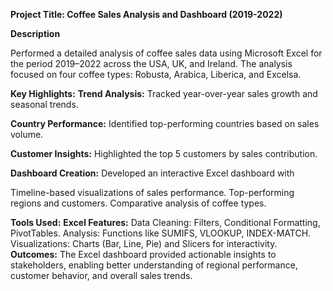 **Project Title: Coffee Sales Analysis and Dashboard (2019-2022)**

**Description**

Performed a detailed analysis of coffee sales data using Microsoft Excel for the period 2019–2022 across the USA, UK, and Ireland. The analysis focused on four coffee types: Robusta, Arabica, Liberica, and Excelsa.

**Key Highlights:**
**Trend Analysis:** Tracked year-over-year sales growth and seasonal trends.

**Country Performance:** Identified top-performing countries based on sales volume.

**Customer Insights:** Highlighted the top 5 customers by sales contribution.

**Dashboard Creation:** Developed an interactive Excel dashboard with

Timeline-based visualizations of sales performance.
Top-performing regions and customers.
Comparative analysis of coffee types.

**Tools Used:**
**Excel Features:**
Data Cleaning: Filters, Conditional Formatting, PivotTables.
Analysis: Functions like SUMIFS, VLOOKUP, INDEX-MATCH.
Visualizations: Charts (Bar, Line, Pie) and Slicers for interactivity.
**Outcomes:**
The Excel dashboard provided actionable insights to stakeholders, enabling better understanding of regional performance, customer behavior, and overall sales trends.
